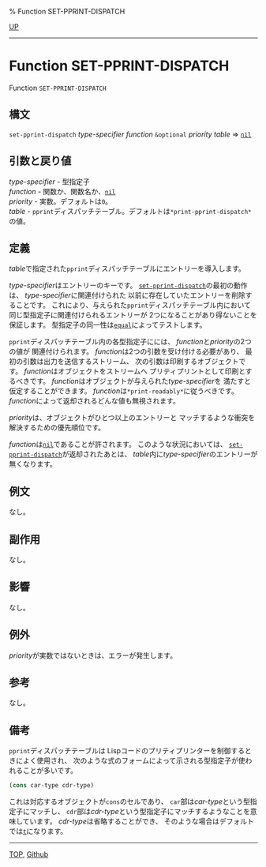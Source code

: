 % Function SET-PPRINT-DISPATCH

[UP](22.4.html)  

---

# Function **SET-PPRINT-DISPATCH**


Function `SET-PPRINT-DISPATCH`


## 構文

`set-pprint-dispatch` *type-specifier* *function*
 `&optional` *priority* *table* => [`nil`](5.3.nil-variable.html)


## 引数と戻り値

*type-specifier* - 型指定子  
*function* - 関数か、関数名か、[`nil`](5.3.nil-variable.html)  
*priority* - 実数。デフォルトは`0`。  
*table* - `pprint`ディスパッチテーブル。デフォルトは`*print-pprint-dispatch*`の値。


## 定義

*table*で指定された`pprint`ディスパッチテーブルにエントリーを導入します。

*type-specifier*はエントリーのキーです。
[`set-pprint-dispatch`](22.4.set-pprint-dispatch.html)の最初の動作は、
*type-specifier*に関連付けられた
以前に存在していたエントリーを削除することです。
これにより、与えられた`pprint`ディスパッチテーブル内において
同じ型指定子に関連付けられるエントリーが
2つになることがあり得ないことを保証します。
型指定子の同一性は[`equal`](5.3.equal.html)によってテストします。

`pprint`ディスパッチテーブル内の各型指定子にには、
*function*と*priority*の2つの値が 関連付けられます。
*function*は2つの引数を受け付ける必要があり、
最初の引数は出力を送信するストリーム、
次の引数は印刷するオブジェクトです。
*function*はオブジェクトをストリームへ
プリティプリントとして印刷とするべきです。
*function*はオブジェクトが与えられた*type-specifier*を
満たすと仮定することができます。
*function*は`*print-readably*`に従うべきです。
*function*によって返却されるどんな値も無視されます。

*priority*は、オブジェクトがひとつ以上のエントリーと
マッチするような衝突を解決するための優先順位です。

*function*は[`nil`](5.3.nil-variable.html)であることが許されます。
このような状況においては、
[`set-pprint-dispatch`](22.4.set-pprint-dispatch.html)が返却されたあとは、
*table*内に*type-specifier*のエントリーが無くなります。


## 例文

なし。


## 副作用

なし。


## 影響

なし。


## 例外

*priority*が実数ではないときは、エラーが発生します。


## 参考

なし。


## 備考

`pprint`ディスパッチテーブルは
Lispコードのプリティプリンターを制御するときによく使用され、
次のような式のフォームによって示される型指定子が使われることが多いです。

```lisp
(cons car-type cdr-type)
```

これは対応するオブジェクトが`cons`のセルであり、
`car`部は*car-type*という型指定子にマッチし、
`cdr`部は*cdr-type*という型指定子にマッチするようなことを意味しています。
*cdr-type*は省略することができ、
そのような場合はデフォルトでは[`t`](4.4.t-system-class.html)になります。


---
[TOP](index.html),  [Github](https://github.com/nptcl/npt-japanese)

